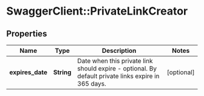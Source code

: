 # SwaggerClient::PrivateLinkCreator

## Properties
Name | Type | Description | Notes
------------ | ------------- | ------------- | -------------
**expires_date** | **String** | Date when this private link should expire - optional. By default private links expire in 365 days. | [optional] 


